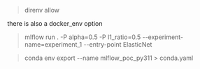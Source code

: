 
> direnv allow


there is also a docker_env option

> mlflow run . -P alpha=0.5 -P l1_ratio=0.5 --experiment-name=experiment_1 --entry-point ElasticNet

> conda env export --name mlflow_poc_py311 > conda.yaml